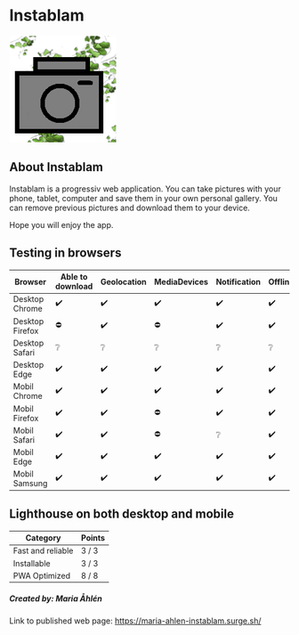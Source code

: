 # Instablam                       

![alt text](https://github.com/jensengbg-maria-ahlen/Instablam2.0/blob/main/img/192.png "Logo")
## About Instablam
Instablam is a progressiv web application.
You can take pictures with your phone, tablet, computer and save them in your own personal gallery. 
You can remove previous pictures and download them to your device. 

Hope you will enjoy the app. 



## Testing in browsers
|Browser      |Able to download |Geolocation |MediaDevices |Notification |Offline |
|----------------|--------|--------|-|-|-|
|Desktop Chrome  |✔️|✔️|✔️|✔️|✔️|
|Desktop Firefox |⛔|✔️|⛔|✔️|✔️|
|Desktop Safari  |❔|❔|❔|❔|❔|❔|
|Desktop Edge    |✔️|✔️|✔️|✔️|✔️|
|Mobil Chrome    |✔️|✔️|✔️|✔️|✔️|
|Mobil Firefox |✔️|✔️|⛔|✔️|✔️|
|Mobil Safari  |✔️|✔️|⛔|❔|✔️|
|Mobil Edge    |✔️|✔️|✔️|✔️|✔️|
|Mobil Samsung    |✔️|✔️|✔️|✔️|✔️|




## Lighthouse on both desktop and mobile
|Category |Points |
|-|-|
|Fast and reliable | 3 / 3 |
|Installable | 3 / 3 |
|PWA Optimized | 8 / 8 |



##### Created by: Maria Åhlén
Link to published web page: https://maria-ahlen-instablam.surge.sh/
